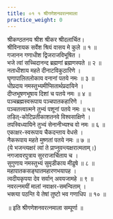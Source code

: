 ```yaml
---
title: ०१ १ श्रीगणेशनवरत्नमाला
practice_weight: 0
---
```



श्रीकण्ठतनय श्रीश श्रीकर श्रीदलार्चित।  
श्रीविनायक सर्वेश श्रियं वासय मे कुले ॥ १ ॥  
गजानन गणाधीश द्विजराजविभूषित ।  
भजे त्वां सच्चिदानन्द ब्रह्मणां ब्रह्मणस्पते ॥ २ ॥  
नताधीशाय महते दीनाटविकुठारिणे ।  
घृणापालितलोकाय वनानां पतये नमः ॥ ३ ॥  
धीप्रदाय नमस्तुभ्यमीप्सितार्थप्रदायिने ।  
दीप्तभूषणभूषाय दिशां च पतये नमः ॥ ४ ॥  
पञ्चब्रह्मस्वरूपाय पञ्चपातकहारिणे ।  
पञ्चतत्त्वात्मने तुभ्यं पशूनां पतये नमः ॥ ५॥  
तडित्-कोटिप्रतीकाशतनवे विश्वसाक्षिणे ।  
तपस्विध्यायिने तुभ्यं सेनानीभ्यश्च वो नमः ॥ ६ ॥  
एकाक्षर-स्वरूपाय चैकदन्ताय वेधसे ।  
नैकरूपाय महते मुष्णतां पतये नमः ॥ ७ ॥  
(ये भजन्त्यक्षरं त्वां ते प्राप्नुवन्त्यक्षरात्मताम्।)  
नगजावरपुत्राय सुरराजार्चिताय च ।  
सुगुणाय नमस्तुभ्यं सुमृडीकाय मीढुषे ॥ ८ ॥  
महापातकसङ्घातमहारणभयापह ।  
त्वदीयकृपया देव सर्वान् अवयजामहे ॥ ९ ॥  
नवरत्नमयीं मालां नवाक्षर-समन्विताम् ।  
भक्त्या पठन्ति ये तेषां तुष्टो भव गणाधिप ॥ १० ॥  

॥ इति श्रीगणेशनवरत्नमाला सम्पूर्णा ॥  
